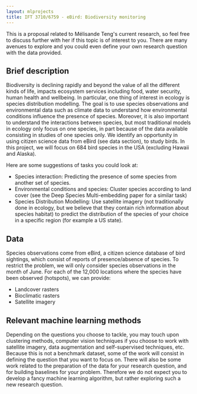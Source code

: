 ```yaml
---
layout: mlprojects
title: IFT 3710/6759 - eBird: Biodiversity monitoring
---
```


This is a proposal related to Mélisande Teng's current research, so feel free to discuss further with her if this topic is of interest to you. There are many avenues to explore and you could even define your own research question with the data provided.

## Brief description 

Biodiversity is declining rapidly and beyond the value of all the different kinds of life, impacts ecosystem services including food, water security, human health and wellbeing.  In particular, one thing of interest in ecology is species distribution modelling. The goal is to use species observations and environmental data such as climate data to understand how environmental conditions influence the presence of species. Moreover, it is also important to understand the interactions between species, but most traditional models in ecology only focus on one species, in part because of the data available consisting in studies of one species only. We identify an opportunity in using citizen science data from eBird (see data section), to study birds. In this project, we will focus on 684 bird species in the USA (excluding Hawaii and Alaska). 

Here are some suggestions of tasks you could look at: 
* Species interaction: Predicting the presence of some species from another set of species. 
* Environmental conditions and species: Cluster species according to land cover (see the Deep Species Multi-embedding paper for a similar task)
* Species Distribution Modelling: Use satellite imagery (not traditionally done in ecology, but we believe that they contain rich information about species habitat) to predict the distribution of the species of your choice in a specific region (for example a US state). 

## Data

Species observations come from eBird, a citizen science database of bird sightings, which consist of reports of presence/absence of species. To restrict the problem, we will only consider species observations in the month of June. For each of the 12,000 locations where the species have been observed (hotspots), we can provide: 

* Landcover rasters
* Bioclimatic rasters
* Satellite imagery 

## Relevant machine learning methods

Depending on the questions you choose to tackle, you may touch upon clustering methods, computer vision techniques if you choose to work with satellite imagery, data augmentation and self-supervised techniques, etc. Because this is not a benchmark dataset, some of the work will consist in defining the question that you want to focus on. There will also be some work related to the preparation of the data for your research question, and for building baselines for your problem. Therefore we do not expect you to develop a fancy machine learning algorithm, but rather exploring such a new research question.
